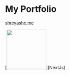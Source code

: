 # My Portfolio

[shreyashc.me](https://shreyashc.me)


[<img src="https://camo.githubusercontent.com/92ec9eb7eeab7db4f5919e3205918918c42e6772562afb4112a2909c1aaaa875/68747470733a2f2f6173736574732e76657263656c2e636f6d2f696d6167652f75706c6f61642f76313630373535343338352f7265706f7369746f726965732f6e6578742d6a732f6e6578742d6c6f676f2e706e67" height="128" data-canonical-src="https://assets.vercel.com/image/upload/v1607554385/repositories/next-js/next-logo.png" style="max-width:100%;">][NextJs]